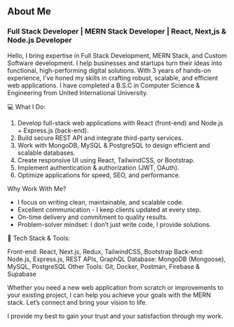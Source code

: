 ## About Me

### Full Stack Developer | MERN Stack Developer | React, Next,js & Node.js Developer

Hello,
I bring expertise in Full Stack Development, MERN Stack, and Custom Software development. I help businesses and startups turn their ideas into functional, high-performing digital solutions. With 3 years of hands-on experience, I've honed my skills in crafting robust, scalable, and efficient web applications.
I have completed a B.S.C in Computer Science & Engineering from United International University.

💻 What I Do:

1. Develop full-stack web applications with React (front-end) and Node.js + Express.js (back-end).
2. Build secure REST API and integrate third-party services.
3. Work with MongoDB, MySQL & PostgreSQL to design efficient and scalable databases.
4. Create responsive UI using React, TailwindCSS, or Bootstrap.
5. Implement  authentication & authorization (JWT, OAuth).
6. Optimize applications for speed, SEO, and performance.

Why Work With Me?

- I focus on writing clean, maintainable, and scalable code.
- Excellent communication - I keep clients updated at every step.
- On-time delivery and commitment to quality results.
- Problem-solver mindset: I don’t just write code, I provide solutions.

📌 Tech Stack & Tools:

Front-end: React, Next.js, Redux, TailwindCSS, Bootstrap
Back-end: Node.js, Express.js, REST APIs, GraphQL
Database: MongoDB (Mongoose), MySQL, PostgreSQL
Other Tools: Git, Docker, Postman, Firebase & Supabase

Whether you need a new web application from scratch or improvements to your existing project, I can help you achieve your goals with the MERN stack. Let’s connect and bring your vision to life.

I provide my best to gain your trust and your satisfaction through my work.
